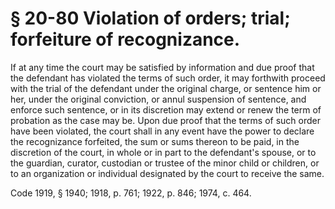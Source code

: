 # § 20-80 Violation of orders; trial; forfeiture of recognizance.

<p>If at any time the court may be satisfied by information and due proof that the defendant has violated the terms of such order, it may forthwith proceed with the trial of the defendant under the original charge, or sentence him or her, under the original conviction, or annul suspension of sentence, and enforce such sentence, or in its discretion may extend or renew the term of probation as the case may be. Upon due proof that the terms of such order have been violated, the court shall in any event have the power to declare the recognizance forfeited, the sum or sums thereon to be paid, in the discretion of the court, in whole or in part to the defendant's spouse, or to the guardian, curator, custodian or trustee of the minor child or children, or to an organization or individual designated by the court to receive the same.</p><p>Code 1919, § 1940; 1918, p. 761; 1922, p. 846; 1974, c. 464.</p>